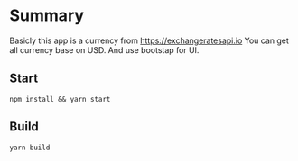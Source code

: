 # Summary
Basicly this app is a currency from https://exchangeratesapi.io
You can get all currency base on USD. And use bootstap for UI.

## Start
`npm install && yarn start`

## Build
`yarn build`
